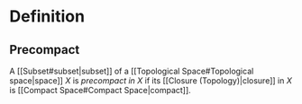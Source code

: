 # Definition
## Precompact
A [[Subset#subset|subset]] of a [[Topological Space#Topological space|space]] $X$ is *precompact in $X$* if its [[Closure (Topology)|closure]] in $X$ is [[Compact Space#Compact Space|compact]].
